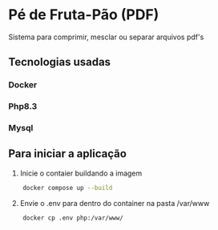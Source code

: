 # Pé de Fruta-Pão (PDF)
Sistema para comprimir, mesclar ou separar arquivos pdf's

## Tecnologias usadas

### Docker 
### Php8.3 
### Mysql


## Para iniciar a aplicação

1. Inicie o contaier buildando a imagem
```bash
    docker compose up --build
```

2. Envie o .env para dentro do container na pasta /var/www
```bash
    docker cp .env php:/var/www/
```



